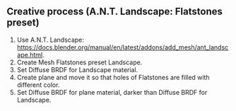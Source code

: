 
## Creative process (A.N.T. Landscape: Flatstones preset)

1. Use A.N.T. Landscape: https://docs.blender.org/manual/en/latest/addons/add_mesh/ant_landscape.html.
2. Create Mesh Flatstones preset Landscape.
3. Set Diffuse BRDF for Landscape material.
4. Create plane and move it so that holes of Flatstones are filled with different color.
5. Set Diffuse BRDF for plane material, darker than Diffuse BRDF for Landscape.